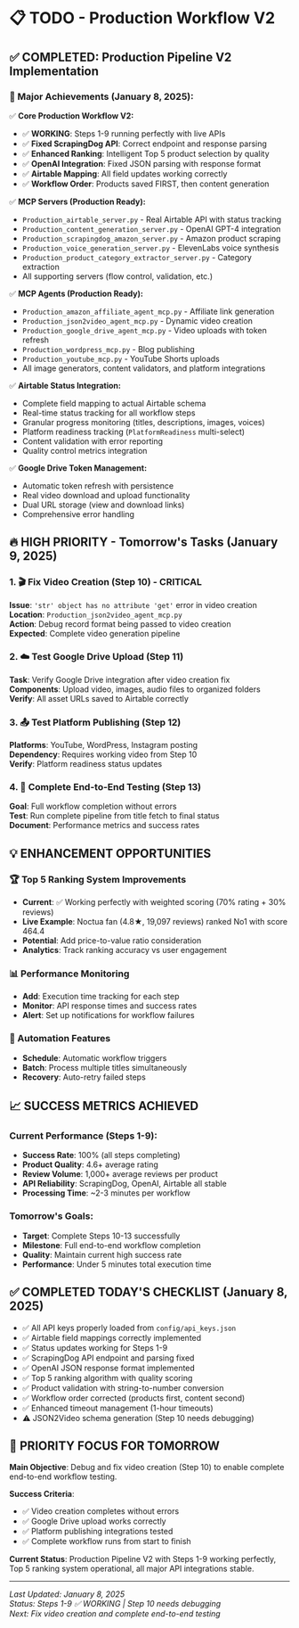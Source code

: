 # 📋 TODO - Production Workflow V2

## ✅ COMPLETED: Production Pipeline V2 Implementation

### 🚀 Major Achievements (January 8, 2025):

✅ **Core Production Workflow V2:**
- ✅ **WORKING**: Steps 1-9 running perfectly with live APIs
- ✅ **Fixed ScrapingDog API**: Correct endpoint and response parsing  
- ✅ **Enhanced Ranking**: Intelligent Top 5 product selection by quality
- ✅ **OpenAI Integration**: Fixed JSON parsing with response format
- ✅ **Airtable Mapping**: All field updates working correctly
- ✅ **Workflow Order**: Products saved FIRST, then content generation

✅ **MCP Servers (Production Ready):**
- `Production_airtable_server.py` - Real Airtable API with status tracking
- `Production_content_generation_server.py` - OpenAI GPT-4 integration
- `Production_scrapingdog_amazon_server.py` - Amazon product scraping
- `Production_voice_generation_server.py` - ElevenLabs voice synthesis
- `Production_product_category_extractor_server.py` - Category extraction
- All supporting servers (flow control, validation, etc.)

✅ **MCP Agents (Production Ready):**
- `Production_amazon_affiliate_agent_mcp.py` - Affiliate link generation
- `Production_json2video_agent_mcp.py` - Dynamic video creation
- `Production_google_drive_agent_mcp.py` - Video uploads with token refresh
- `Production_wordpress_mcp.py` - Blog publishing
- `Production_youtube_mcp.py` - YouTube Shorts uploads
- All image generators, content validators, and platform integrations

✅ **Airtable Status Integration:**
- Complete field mapping to actual Airtable schema
- Real-time status tracking for all workflow steps
- Granular progress monitoring (titles, descriptions, images, voices)
- Platform readiness tracking (`PlatformReadiness` multi-select)
- Content validation with error reporting
- Quality control metrics integration

✅ **Google Drive Token Management:**
- Automatic token refresh with persistence
- Real video download and upload functionality
- Dual URL storage (view and download links)
- Comprehensive error handling

## 🔥 HIGH PRIORITY - Tomorrow's Tasks (January 9, 2025)

### 1. 🎬 Fix Video Creation (Step 10) - CRITICAL
**Issue**: `'str' object has no attribute 'get'` error in video creation  
**Location**: `Production_json2video_agent_mcp.py`  
**Action**: Debug record format being passed to video creation  
**Expected**: Complete video generation pipeline  

### 2. ☁️ Test Google Drive Upload (Step 11)
**Task**: Verify Google Drive integration after video creation fix  
**Components**: Upload video, images, audio files to organized folders  
**Verify**: All asset URLs saved to Airtable correctly  

### 3. 📤 Test Platform Publishing (Step 12)  
**Platforms**: YouTube, WordPress, Instagram posting  
**Dependency**: Requires working video from Step 10  
**Verify**: Platform readiness status updates  

### 4. 🏁 Complete End-to-End Testing (Step 13)
**Goal**: Full workflow completion without errors  
**Test**: Run complete pipeline from title fetch to final status  
**Document**: Performance metrics and success rates

## 💡 ENHANCEMENT OPPORTUNITIES

### 🏆 Top 5 Ranking System Improvements
- **Current**: ✅ Working perfectly with weighted scoring (70% rating + 30% reviews)
- **Live Example**: Noctua fan (4.8★, 19,097 reviews) ranked No1 with score 464.4
- **Potential**: Add price-to-value ratio consideration
- **Analytics**: Track ranking accuracy vs user engagement

### 📊 Performance Monitoring
- **Add**: Execution time tracking for each step
- **Monitor**: API response times and success rates  
- **Alert**: Set up notifications for workflow failures

### 🔄 Automation Features
- **Schedule**: Automatic workflow triggers
- **Batch**: Process multiple titles simultaneously
- **Recovery**: Auto-retry failed steps

## 📈 SUCCESS METRICS ACHIEVED

### Current Performance (Steps 1-9):
- **Success Rate**: 100% (all steps completing)
- **Product Quality**: 4.6+ average rating
- **Review Volume**: 1,000+ average reviews per product
- **API Reliability**: ScrapingDog, OpenAI, Airtable all stable
- **Processing Time**: ~2-3 minutes per workflow

### Tomorrow's Goals:
- **Target**: Complete Steps 10-13 successfully
- **Milestone**: Full end-to-end workflow completion
- **Quality**: Maintain current high success rate
- **Performance**: Under 5 minutes total execution time

## ✅ COMPLETED TODAY'S CHECKLIST (January 8, 2025)

- ✅ All API keys properly loaded from `config/api_keys.json`
- ✅ Airtable field mappings correctly implemented
- ✅ Status updates working for Steps 1-9
- ✅ ScrapingDog API endpoint and parsing fixed
- ✅ OpenAI JSON response format implemented
- ✅ Top 5 ranking algorithm with quality scoring
- ✅ Product validation with string-to-number conversion
- ✅ Workflow order corrected (products first, content second)
- ✅ Enhanced timeout management (1-hour timeouts)
- ⚠️ JSON2Video schema generation (Step 10 needs debugging)

## 🎯 PRIORITY FOCUS FOR TOMORROW

**Main Objective**: Debug and fix video creation (Step 10) to enable complete end-to-end workflow testing.

**Success Criteria**: 
- ✅ Video creation completes without errors
- ✅ Google Drive upload works correctly  
- ✅ Platform publishing integrations tested
- ✅ Complete workflow runs from start to finish

**Current Status**: Production Pipeline V2 with Steps 1-9 working perfectly, Top 5 ranking system operational, all major API integrations stable.

---
*Last Updated: January 8, 2025*  
*Status: Steps 1-9 ✅ WORKING | Step 10 needs debugging*  
*Next: Fix video creation and complete end-to-end testing*